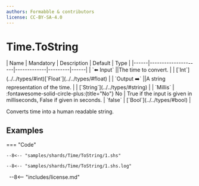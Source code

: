```yaml
---
authors: Formabble & contributors
license: CC-BY-SA-4.0
---
```



# Time.ToString

<div class="sh-parameters" markdown="1">
| Name | Mandatory | Description | Default | Type |
|------|---------------------|-------------|---------|------|
| `⬅️ Input` ||The time to convert. | | [`Int`](../../types/#int)[`Float`](../../types/#float) |
| `Output ➡️` ||A string representation of the time. | | [`String`](../../types/#string) |
| `Millis` | :fontawesome-solid-circle-plus:{title="No"} No  | True if the input is given in milliseconds, False if given in seconds. | `false` | [`Bool`](../../types/#bool) |

</div>

Converts time into a human readable string.

## Examples

=== "Code"

  ```x86asm linenums="1"
  --8<-- "samples/shards/Time/ToString/1.shs"
  ```

  ```
  --8<-- "samples/shards/Time/ToString/1.shs.log"
  ```
&nbsp;
--8<-- "includes/license.md"

